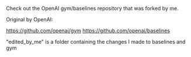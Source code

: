 Check out the OpenAI gym/baselines repository that was forked by me.

Original by OpenAI:

https://github.com/openai/gym
https://github.com/openai/baselines


"edited_by_me" is a folder containing the changes I made to baselines and gym
